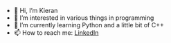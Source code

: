 - 👋 Hi, I’m Kieran
- 👀 I’m interested in various things in programming
- 🌱 I’m currently learning Python and a little bit of C++
- 📫 How to reach me: [LinkedIn](#https://www.linkedin.com/in/kieran-barber-6194a0201/)

<!---
K843Barber/K843Barber is a ✨ special ✨ repository because its `README.md` (this file) appears on your GitHub profile.
You can click the Preview link to take a look at your changes.
--->
